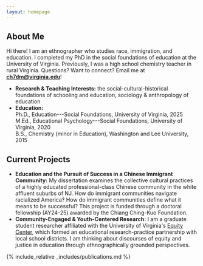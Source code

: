```yaml
---
layout: homepage
---
```


## About Me

Hi there! I am an ethnographer who studies race, immigration, and education. I completed my PhD in the social foundations of education at the University of Virginia. Previously, I was a high school chemistry teacher in rural Virginia. Questions? Want to connect? Email me at <b>[ch7dm@virginia.edu](mailto:ch7dm@virginia.edu)</b>!

- **Research & Teaching Interests:** the social-cultural-historical foundations of schooling and education, sociology & anthropology of education
- **Education:** <br> Ph.D., Education---Social Foundations, University of Virginia, 2025 <br> 
M.Ed., Educational Psychology---Social Foundations, University of Virginia, 2020 <br>
B.S., Chemistry (minor in Education), Washington and Lee University, 2015 

## Current Projects

- **Education and the Pursuit of Success in a Chinese Immigrant Community:** My dissertation examines the collective cultural practices of a highly educated professional-class Chinese community in the white affluent suburbs of NJ. How do immigrant communities navigate racialized America? How do immigrant communities define what it means to be successful? This project is funded through a doctoral fellowship (AY24-25) awarded by the Chiang Ching-Kuo Foundation.
- **Community-Engaged & Youth-Centered Research:** I am a graduate student researcher affiliated with the University of Virginia's [Equity Center](https://www.virginiaequitycenter.org/), which formed an educational research-practice partnership with local school districts. I am thinking about discourses of equity and justice in education through ethnographically grounded perspectives.

{% include_relative _includes/publications.md %}